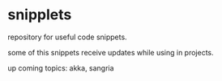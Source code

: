 # snipplets

repository for useful code snippets.

some of this snippets receive updates while using in projects.

up coming topics: akka, sangria